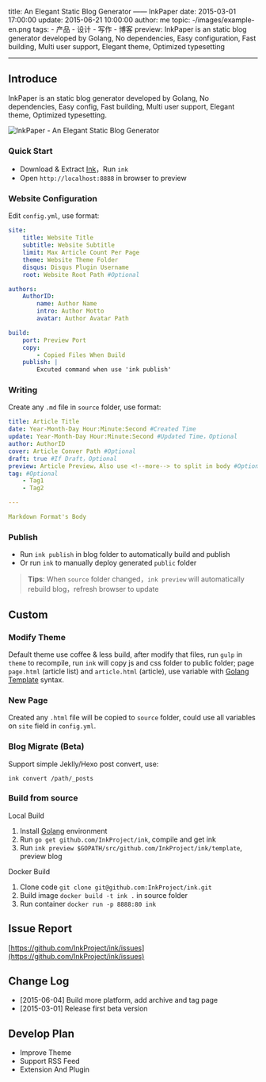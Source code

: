 title: An Elegant Static Blog Generator —— InkPaper
date: 2015-03-01 17:00:00
update: 2015-06-21 10:00:00
author: me
topic: -/images/example-en.png
tags:
    - 产品
    - 设计
    - 写作
    - 博客
preview: InkPaper is an static blog generator developed by Golang, No dependencies, Easy configuration, Fast building, Multi user support, Elegant theme, Optimized typesetting

---

## Introduce

InkPaper is an static blog generator developed by Golang, No dependencies, Easy config, Fast building, Multi user support, Elegant theme, Optimized typesetting.

![InkPaper - An Elegant Static Blog Generator](-/images/example-en.png)

### Quick Start
- Download & Extract [Ink](http://www.inkpaper.io/)，Run `ink`
- Open `http://localhost:8888` in browser to preview

### Website Configuration
Edit `config.yml`, use format:

``` yaml
site:
    title: Website Title
    subtitle: Website Subtitle
    limit: Max Article Count Per Page
    theme: Website Theme Folder
    disqus: Disqus Plugin Username
    root: Website Root Path #Optional

authors:
    AuthorID:
        name: Author Name
        intro: Author Motto
        avatar: Author Avatar Path

build:
    port: Preview Port
    copy:
        - Copied Files When Build
    publish: |
        Excuted command when use 'ink publish'
```

### Writing
Create any `.md` file in `source` folder, use format:

``` yaml
title: Article Title
date: Year-Month-Day Hour:Minute:Second #Created Time
update: Year-Month-Day Hour:Minute:Second #Updated Time，Optional
author: AuthorID
cover: Article Conver Path #Optional
draft: true #If Draft，Optional
preview: Article Preview，Also use <!--more--> to split in body #Optional
tag: #Optional
    - Tag1
    - Tag2

---

Markdown Format's Body
```

### Publish
- Run `ink publish` in blog folder to automatically build and publish
- Or run `ink` to manually deploy generated `public` folder

> **Tips**: When `source` folder changed，`ink preview` will automatically rebuild blog，refresh browser to update

## Custom

### Modify Theme

Default theme use coffee & less build, after modify that files, run `gulp` in `theme` to recompile, run `ink` will copy js and css folder to public folder; page `page.html` (article list) and `article.html` (article), use variable with [Golang Template](http://golang.org/pkg/html/template/) syntax.

### New Page

Created any `.html` file will be copied to `source` folder, could use all variables on `site` field in `config.yml`.

### Blog Migrate (Beta)

Support simple Jeklly/Hexo post convert, use:

``` shell
ink convert /path/_posts
```

### Build from source

Local Build

1. Install [Golang](http://golang.org/doc/install) environment
2. Run `go get github.com/InkProject/ink`, compile and get ink
3. Run `ink preview $GOPATH/src/github.com/InkProject/ink/template`, preview blog

Docker Build

1. Clone code `git clone git@github.com:InkProject/ink.git`
2. Build image `docker build -t ink .` in source folder
3. Run container `docker run -p 8888:80 ink`

## Issue Report

[https://github.com/InkProject/ink/issues](https://github.com/InkProject/ink/issues)

## Change Log

- [2015-06-04] Build more platform, add archive and tag page
- [2015-03-01] Release first beta version

## Develop Plan

- Improve Theme
- Support RSS Feed
- Extension And Plugin

